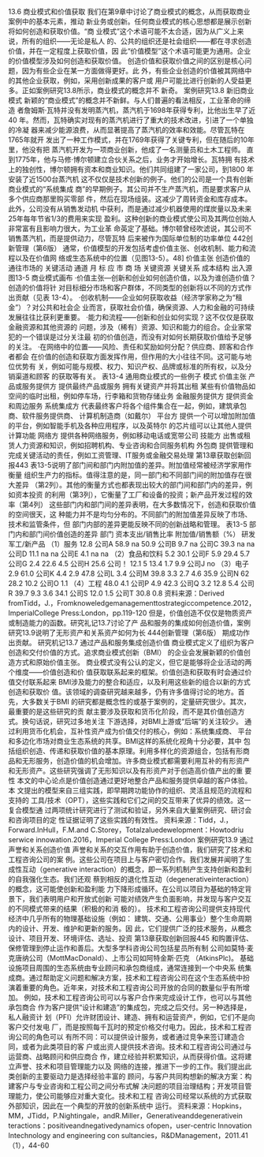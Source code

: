 13.6
商业模式和价值获取
我们在第9章中讨论了商业模式的概念，从而获取商业案例中的基本元素，推动
新业务或创新。任何商业模式的核心思想都是展示创新将如何创造和获取价值。“商
业模式”这个术语可能不太合适，因为从广义上来说，所有的组织——无论是私人
的、公共的组织还是社会组织——都在寻求创造价值，并在一定程度上获取价值，因
此“价值模型”这个术语可能更为通用。企业的价值模型涉及如何创造和获取价值。
创造价值和获取价值之间的区别是核心问题，因为有些企业在某一方面做得更好。此
外，有些企业创造的价值被其网络中的其他企业获取，例如，采用创新成果的客户或
用户可能比进行创新的人受益更多。正如案例研究13.8所示，商业模式的概念并不
新奇。
案例研究13.8
新旧商业模式
新颖的“商业模式”的概念并不新鲜。与人们普遍的看法相反，工业革命的缔造
者詹姆斯·瓦特并没有发明蒸汽机，蒸汽机于1698年获得专利，比他出生早了近40
年。然而，瓦特确实对现有的蒸汽机进行了重大的技术改进，引进了一个单独的冷凝
器来减少能源浪费，从而显著提高了蒸汽机的效率和效能。尽管瓦特在1765年就开
发出了一种工作模式，并在1769年获得了关键专利，但在随后的10年里，他没有把
蒸汽机开发为一项商业创新，他成了一名测量员和土木工程师。
直到1775年，他与马修·博尔顿建立合伙关系之后，业务才开始增长。瓦特拥
有技术上的独创性，博尔顿拥有资本和商业知识。他们共同组建了一家公司，到1800
年安装了近1500台蒸汽机
这不仅仅是技术创新的例子。他们的公司是一个具有创新商业模式的“系统集成
商”的早期例子。其公司并不生产蒸汽机，而是要求客户从多个供应商那里购买零部
件，然后在现场组装。这减少了周转资金和库存成本。此外，公司没有从销售发动机
中获利，而是通过减少机器使用的煤炭量以及未来25年每年节省1/3的费用来实现
盈利。这种创新的商业模式使公司及其两位创始人非常富有且影响力很大，为工业革
命英定了基础。博尔顿曾经吹滤说，其公司不销售蒸汽机，而是提供动力，尽管瓦特
后来被作为国际单位制的功率单位
442创新管理（第6版）
通常，价值模型的开发包括考虚价值主张、创收机制、能力和流程以及在价值网
络或生态系统中的位置（见图13-5）。48]
价值主张
创造价值的
通往市场的
关键活动
通道
月
标
应
市
商
场
关键资源
关键关系
成本结构
出入源
图13-5
商业模式画布
·价值主张—创新和创业如何创造价值，以及为谁创造价值？创造的价值将针
对目标细分市场和客户群体，不同类型的创新将以不同的方式作出贡献（见表
13-4）。
·创收机制——企业如何获取收益（经济学家称之为“租金”）？对公共和社会企
业而言，获取社会价值，确保资源、人力和金融的可持续发展往往比获利更重要。
·能力和流程——创新和创业如何实现？这不仅仅是获取金融资源和其他资源的
问题，涉及（稀有）资源、知识和能力的组合。企业家常犯的一个错误是过分关注最
初的价值创造，而没有对如何长期获取价值给予足够的关注。
·在网络中的位置——风险、责任和奖励如何分配？供应商、顾客和合作者都会
在价值的创造和获取方面发挥作用，但作用的大小往往不同。这可能与地位优势有
关，例如可能与规模、权力、知识产权、品牌或标准的所有权，以及分销渠道和顾客
的获取等有关。
表13-4
通用商业模式的一些例子
模式
价值主张
产品或服务提供方
提供最终产品或服务
拥有关键资产并将其出租
某些有价值物品如空间的临时出租，例如停车场，行李箱和货物存储业务
金融服务提供方
提供资金和周边服务
系统集成方
代表最终客户将各个组件集合在一起，例如，建筑承包商、软件服务提供商、
计算机制造商（如戴尔）
平台方
提供一个可以增加附加值的平台，例如智能手机及各种应用程序，以及英特尔
的芯片组可以让其他人提供计算功能
网络方
提供各种网络服务，例如移动电话或宽带公司
技能方
出售或租赁人力资源和知识，例如招聘机构、专业咨询和合同服务机构
外包商
提供管理和完成关键活动的责任，例如工资管理、IT服务或金融交易处理
第13章获取创新回报443
表13-5说明了部门间和部门内附加值的差异。附加值经常被经济学家用作衡量
组织生产力的指标。值得注意的是，同一部门和不同部门间的附加值存在很大差异
（第2列）。其他的衡量方式也都表现出较大的部门间和部门内的差异，例如资本投资
的利用（第3列），它衡量了工厂和设备的投资；新产品开发过程的效率（第4列）
这些部门内和部门间的差异表明，在大多数情况下，创造和获取价值的空间很天，这
种能力并不是均匀分布的。不同部门的附加值差异反映了市场、技术和监管条件，但
部门内部的差异更能反映不同的创新战略和管理。
表13-5
部门内和部门间价值创造的差异
部门
资本支出/销售比率
附加值/销售额（%）
研发军工/新产品
（1）服务
12.8
公司A
58.9
na
50.9
公司B
9.7
na
公司C
39.3
na
na
公司D
11.1
na
na
公司E
4.1
na
na
（2）食品和饮料
5.2
30.1
公司F
5.9
29.4
5.7
公司G
2.4
22.6
4.5
公司H
25.6
公司！
12.1
5
13.4
1.7
9.9
公司J
no
（3）电子
2.9
61.0
公司K
4.4
2.9
47.8
公司L
3.4
公司M
39.8
3.3
2.7
4.6
35.9
公司N
62
28.2
10.2
公司O
1.1
（4）工程
48.0
4.1
公司P
4.9
42.3
公司Q
3.2
12.8
5.4
公司R
39.7
9.3
3.6
34.1
公司S
12.0
1.5
公司T
30.8
0.8
资料来源：Derived fromTidd，J.，Fromknoweledgemanagementtostrategiccompetence.2012，ImperialCollege
Press:London，pp.119-120
但是，价值创造不仅仅是物质资产或制造能力的函数。研究礼记13.7讨论了产
品和服务的集成如何创造价值，案例研究13.9说明了无形资产和关系资产如何为长
444创新管理（第6版）
期成功作出贡献。
研究机记13.7
通过产品和服务集成创造价值
商业模式定义了组织为客户创造和交付价值的方式。追求商业模式创新（BMI）
的企业会发展新颖的价值创造方式和原始价值主张。
商业模式没有公认的定义，但它是能够将企业活动的两个维度——价值创造和价
值获取联系起来的框架。价值创造和获取有时会通过价值交付联系起来
BMI涉及能力的整合和适应，以及利用这些新的组合以新的方式创造和获取价
值。该领域的调查研究越来越多，仍有许多值得讨论的地方。首先，大多数关于BMI
的研究都是概念性的或基于案例的，定量研究很少。其次，最重要的是这些研究的贡
献主要涉及获取和货币化阶段，而不是其价值创造方式。换句话说，研究过多地关注
下游选择，对BMI上游或“后端”的关注较少。
通过利用货币化机会，互补性资产成为价值交付的核心，例如：系统集成商、
平台和多边化市场对商业生态系统的共享。BMI这样的系统化视角十分必要，其中
包括组织创造、传递和获取价值的基本原理。利用多样化的资源组合，包括有形商
品和无形服务，创造价值的机会增加。许多商业模式都需要利用互补的有形资产
和无形资产。这些研究强调了无形知识以及有形资产对于创造高价值产出的重
要性
本文的中心论点是价值创造通过更好地整合产品和服务提供卓越的客户体验。本
文提出的模型来自三组实践，即早期跨功能协作的组织、灵活且规范的流程和支持的
工具/技术（OPT），这些实践和它们之间的交互带来了优异的绩效。这一复合模型通
过两项统计研究进行了测试和验证，另外来自大量案例研究、研讨会和咨询项目的定
性证据证明了这些实践的有效性。
资料来源：Tidd，J.，Forward.InHull，F.M.and C.Storey，Totalzaluedewelopment：Howtodriu
serwice innowation.2016，Imperial College Press:London
案例研究13.9
通过声誉和关系创造价值
声誉和关系的交互作用有助于创造价值，我们研究了技术和工程咨询公司的案
例。这些公司在项目上与客户密切合作。我们发展并闻明了生成性互动（generative
interaction）的概念，即一系列机制产生支持创新和盈利的自我强化生态。我们还观
蔡到相反的退化性互动（degenerativeinteraction）的概念，这可能使创新和盈利能
力下降形成循环。在公司以项目为基础的特定背景下，我们表明用户和开放式创新
可能对绩效产生负面影响，并发现与客户交互的不同模式带来的结果（积极的和消
极的）。
技术和工程咨询公司提供支持现代经济中几乎所有的物理基础设施（例如：
建筑、交通、公用事业）整个生命周期内的设计、开发、维护和更新的服务。因
此，它们提供广泛的技术服务，从概念设计、项目开发、环境评估、选址、投资
第13章获取创新回报445
和购置评估、保修管理到停止运作和善后。大型多学科咨询公司包括星员所有制
公司如莫特·麦克唐纳公司（MottMacDonald）、上市公司如阿特金斯·匹克
（AtkinsPlc)。
基础设施项目周围的生态系统由专业顾问和承包商组成，通常连接到一个中央系
统集成商。通过帮助定义问题和解决方案，技术和工程咨询公司在这个生态系统中扮
演着重要的角色。近年来，对技术和工程咨询公司开放的合同的数量似乎有所增加。
例如，技术和工程咨询公司可以与客户合作来完成设计工作，也可以与其他承包商合
作为客户提供“设计和建造”的集成包，完成之后交付。另一种选择是，私人融资计
划（PFI）允许财团设计、建造、拥有和运营资产，例如，它们不是向客户交付发电
厂，而是按照每千瓦时的预定价格交付电力。因此，技术和工程咨询公司的角色可以
有所不同：可以提供设计服务，或者通过竞争来签订建造合同，或者为此类项目的客
户或出资人提供技术咨询。技术和工程咨询公司通过与运营商、战略顾问和供应商合
作，建立经验并积累知识，从而获得价值。这将建立声誉、技术和项目管理能力以及
网络的连接，推进下一步的工作。我们提出此类创新的主要驱动力是选择经验丰富的
顾问，与客户共同构想新的解决方案：构建客户与专业咨询和工程公司之间分布式解
决问题的项目治理结构；开发项目管理能力，使公司能够应对重大变化。技术和工程
咨询公司经常以系统的方式获取外部知识，因此在一个典型的开放的创新系统中
运行。
资料来源：Hopkins，MM，JTidd，P.Nightingale，andR.Miller，Generativeanddegenerativein
teractions：positiveandnegativedynamics ofopen，user-centric Innovation Intechnology and engineering con
sultancies，R&DManagement，2011.41（1），44-60
